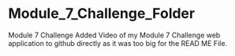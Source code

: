 # Module_7_Challenge_Folder
Module 7 Challenge
Added Video of my Module 7 Challenge web application to github directly as it was too big for the READ ME File.  
